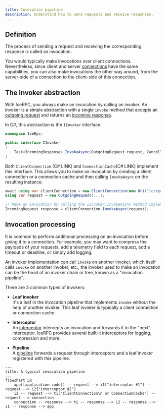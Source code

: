 ```yaml
---
title: Invocation pipeline
description: Understand how to send requests and receive responses.
---
```


## Definition

The process of sending a request and receiving the corresponding response is called an invocation.

You would typically make invocations over client connections. Nevertheless, since client and server
[connections](../connection/client-vs-server-connections) have the same capabilities, you can also make invocations
the other way around, from the server-side of a connection to the client-side of this connection.

## The Invoker abstraction

With IceRPC, you always make an invocation by calling an invoker. An invoker is a simple abstraction with a single
`invoke` method that accepts an [outgoing request](outgoing-request) and returns an
[incoming response](incoming-response).

In C#, this abstraction is the `IInvoker` interface:

```csharp
namespace IceRpc;

public interface IInvoker
{
    Task<IncomingResponse> InvokeAsync(OutgoingRequest request, CancellationToken cancellationToken = default);
}
```

Both `ClientConnection` (C# LINK) and `ConnectionCache`(C# LINK) implement this interface. This allows you to make an
invocation by creating a client connection or a connection cache and then calling `InvokeAsync` on the resulting
instance:

```csharp
await using var clientConnection = new ClientConnection(new Uri("icerpc://hello.zeroc.com"));
using var request = new OutgoingRequest(...);

// Make an invocation by calling the IInvoker.InvokeAsync method implemented by ClientConnection.
IncomingRequest response = clientConnection.InvokeAsync(request);
```

## Invocation processing

It is common to perform additional processing on an invocation before giving it to a connection. For example, you may
want to compress the payloads of your requests, add a telemetry field to each request, add a timeout or deadline, or
simply add logging.

An invoker implementation can call `invoke` on another invoker, which itself calls `invoke` on another invoker, etc.;
the invoker used to make an invocation can be the head of an invoker chain or tree, known as a "invocation pipeline".

There are 3 common types of invokers:

 - **Leaf invoker**\
   It's a leaf in the invocation pipeline that implements `invoke` without the help of another invoker. This leaf
   invoker is typically a client connection or connection cache.

 - **Interceptor**\
    An [interceptor](interceptor) intercepts an invocation and forwards it to the "next" interceptor. IceRPC provides
    several built-it interceptors for logging, compression and more.

 - **Pipeline**\
    A [pipeline](pipeline) forwards a request through interceptors and a leaf invoker registered with this pipeline.

```mermaid
---
title: A typical invocation pipeline
---
flowchart LR
    app([application code]) -- request --> i1["interceptor #1"] -- request --> i2["interceptor #2"]
    i2 -- request --> ti["ClientConnection\n or ConnectionCache"] -- request --> connection
    connection -- response --> ti -- response --> i2 -- response --> i1 -- response --> app
```
